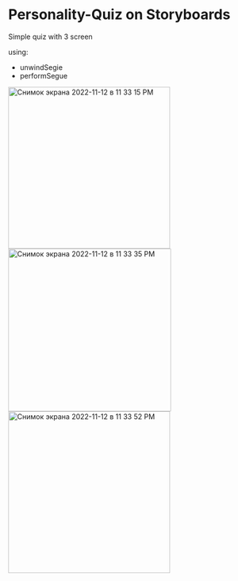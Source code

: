 # Personality-Quiz on Storyboards
Simple quiz with 3 screen

using: 
- unwindSegie
- performSegue

<img width="326" alt="Снимок экрана 2022-11-12 в 11 33 15 PM" src="https://user-images.githubusercontent.com/57324920/201484450-156ca00a-c1cd-4e61-adda-f36908f3cc87.png">
<img width="328" alt="Снимок экрана 2022-11-12 в 11 33 35 PM" src="https://user-images.githubusercontent.com/57324920/201484461-7f9c0adb-7102-4d1e-a8b7-19308cd73867.png">
<img width="326" alt="Снимок экрана 2022-11-12 в 11 33 52 PM" src="https://user-images.githubusercontent.com/57324920/201484465-e49a5e9f-e65f-417f-a4d6-ddc35baf4f34.png">
